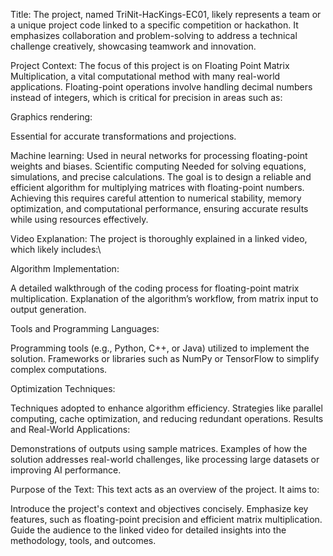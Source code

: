 Title:
The project, named TriNit-HacKings-EC01, likely represents a team or a unique project code linked to a specific competition or hackathon. It emphasizes collaboration and problem-solving to address a technical challenge creatively, showcasing teamwork and innovation.

Project Context:
The focus of this project is on Floating Point Matrix Multiplication, a vital computational method with many real-world applications. Floating-point operations involve handling decimal numbers instead of integers, which is critical for precision in areas such as:

Graphics rendering: 

Essential for accurate transformations and projections.

Machine learning:
Used in neural networks for processing floating-point weights and biases.
Scientific computing
 Needed for solving equations, simulations, and precise calculations.
The goal is to design a reliable and efficient algorithm for multiplying matrices with floating-point numbers. Achieving this requires careful attention to numerical stability, memory optimization, and computational performance, ensuring accurate results while using resources effectively.

Video Explanation:
The project is thoroughly explained in a linked video, which likely includes:\

Algorithm Implementation:

A detailed walkthrough of the coding process for floating-point matrix multiplication.
Explanation of the algorithm’s workflow, from matrix input to output generation.

Tools and Programming Languages:

Programming tools (e.g., Python, C++, or Java) utilized to implement the solution.
Frameworks or libraries such as NumPy or TensorFlow to simplify complex computations.

Optimization Techniques:

Techniques adopted to enhance algorithm efficiency.
Strategies like parallel computing, cache optimization, and reducing redundant operations.
Results and Real-World Applications:

Demonstrations of outputs using sample matrices.
Examples of how the solution addresses real-world challenges, like processing large datasets or improving AI performance.

Purpose of the Text:
This text acts as an overview of the project. It aims to:

Introduce the project's context and objectives concisely.
Emphasize key features, such as floating-point precision and efficient matrix multiplication.
Guide the audience to the linked video for detailed insights into the methodology, tools, and outcomes.